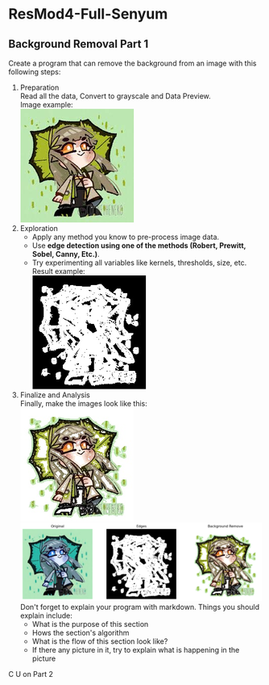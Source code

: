 # ResMod4-Full-Senyum

## Background Removal Part 1
Create a program that can remove the background from an image with this following steps:

1. Preparation
    <br>Read all the data, Convert to grayscale and Data Preview.</br>
    Image example:</br>
    ![Example Image](/Resource/image4.jpg)
2. Exploration
    - Apply any method you know to pre-process image data.
    - Use **edge detection using one of the methods (Robert, Prewitt, Sobel, Canny, Etc.)**.
    - Try experimenting all variables like kernels, thresholds, size, etc.</br>
    Result example:</br>
    ![Example Image](/ReadmeRes/output4_edge.jpg)
3. Finalize and Analysis</br>
    Finally, make the images look like this:</br>
    ![Example Image](/ReadmeRes/output4_result.jpg)
    ![Example Image](/ReadmeRes/output4.png)
    <br>Don't forget to explain your program with markdown. Things you should explain include:
    - What is the purpose of this section
    - Hows the section's algorithm
    - What is the flow of this section look like?
    - If there any picture in it, try to explain what is happening in the picture

C U on Part 2


